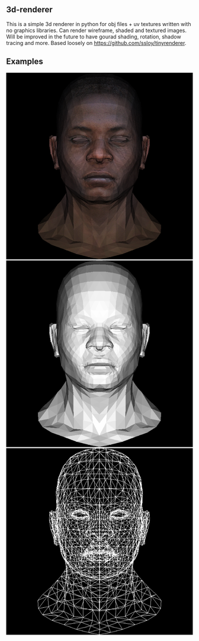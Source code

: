 ## 3d-renderer
This is a simple 3d renderer in python for obj files + uv textures written with no graphics libraries. Can render wireframe, shaded and textured images. Will be improved in the future to have gourad shading, rotation, shadow tracing and more. Based loosely on https://github.com/ssloy/tinyrenderer.

## Examples
![](renders/shaded.bmp)
![](renders/out.bmp) 
![](renders/wire.bmp) 
 
